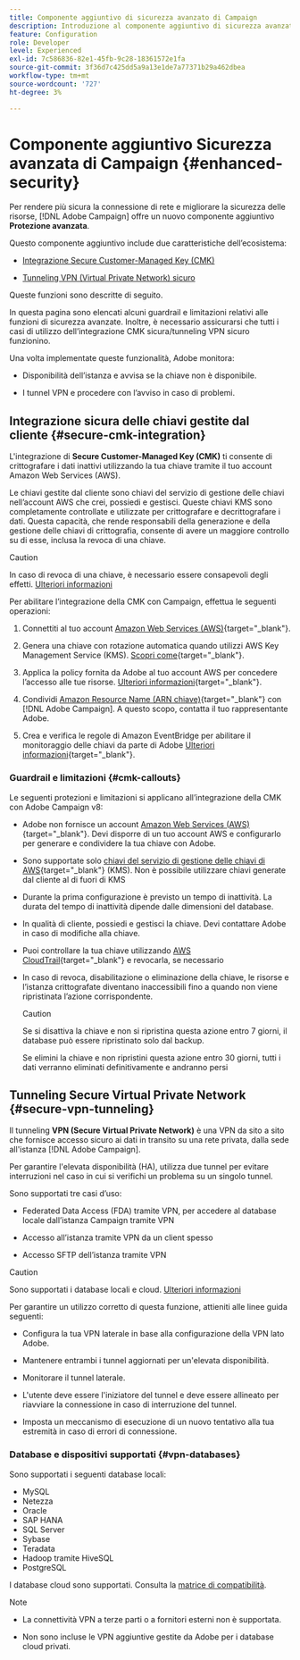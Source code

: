 ```yaml
---
title: Componente aggiuntivo di sicurezza avanzato di Campaign
description: Introduzione al componente aggiuntivo di sicurezza avanzato di Campaign
feature: Configuration
role: Developer
level: Experienced
exl-id: 7c586836-82e1-45fb-9c28-18361572e1fa
source-git-commit: 3f36d7c425dd5a9a13e1de7a77371b29a462dbea
workflow-type: tm+mt
source-wordcount: '727'
ht-degree: 3%

---
```



# Componente aggiuntivo Sicurezza avanzata di Campaign {#enhanced-security}

Per rendere più sicura la connessione di rete e migliorare la sicurezza delle risorse, [!DNL Adobe Campaign] offre un nuovo componente aggiuntivo **Protezione avanzata**.

Questo componente aggiuntivo include due caratteristiche dell’ecosistema:

* [Integrazione Secure Customer-Managed Key (CMK)](#secure-cmk-integration)

* [Tunneling VPN (Virtual Private Network) sicuro](#secure-vpn-tunneling)

Queste funzioni sono descritte di seguito.

In questa pagina sono elencati alcuni guardrail e limitazioni relativi alle funzioni di sicurezza avanzate. Inoltre, è necessario assicurarsi che tutti i casi di utilizzo dell’integrazione CMK sicura/tunneling VPN sicuro funzionino.

Una volta implementate queste funzionalità, Adobe monitora:

* Disponibilità dell’istanza e avvisa se la chiave non è disponibile.

* I tunnel VPN e procedere con l’avviso in caso di problemi.

## Integrazione sicura delle chiavi gestite dal cliente {#secure-cmk-integration}

L&#39;integrazione di **Secure Customer-Managed Key (CMK)** ti consente di crittografare i dati inattivi utilizzando la tua chiave tramite il tuo account Amazon Web Services (AWS).

Le chiavi gestite dal cliente sono chiavi del servizio di gestione delle chiavi nell’account AWS che crei, possiedi e gestisci. Queste chiavi KMS sono completamente controllate e utilizzate per crittografare e decrittografare i dati. Questa capacità, che rende responsabili della generazione e della gestione delle chiavi di crittografia, consente di avere un maggiore controllo su di esse, inclusa la revoca di una chiave.

>[!CAUTION]
>
>In caso di revoca di una chiave, è necessario essere consapevoli degli effetti. [Ulteriori informazioni](#cmk-callouts)

Per abilitare l’integrazione della CMK con Campaign, effettua le seguenti operazioni:

1. Connettiti al tuo account [Amazon Web Services (AWS)](https://aws.amazon.com/){target="_blank"}.

1. Genera una chiave con rotazione automatica quando utilizzi AWS Key Management Service (KMS). [Scopri come](https://docs.aws.amazon.com/kms/latest/developerguide/create-keys.html){target="_blank"}.

1. Applica la policy fornita da Adobe al tuo account AWS per concedere l’accesso alle tue risorse. [Ulteriori informazioni](https://docs.aws.amazon.com/kms/latest/developerguide/key-policy-services.html){target="_blank"}. <!--link TBC-->

1. Condividi [Amazon Resource Name (ARN chiave)](https://docs.aws.amazon.com/kms/latest/developerguide/find-cmk-id-arn.html){target="_blank"} con [!DNL Adobe Campaign]. A questo scopo, contatta il tuo rappresentante Adobe. <!--or Adobe transition manager?-->

1. Crea e verifica le regole di Amazon EventBridge per abilitare il monitoraggio delle chiavi da parte di Adobe&#x200B; [Ulteriori informazioni](https://docs.aws.amazon.com/eventbridge/latest/userguide/eb-rules.html){target="_blank"}.


### Guardrail e limitazioni {#cmk-callouts}

Le seguenti protezioni e limitazioni si applicano all’integrazione della CMK con Adobe Campaign v8:

* Adobe non fornisce un account [Amazon Web Services (AWS)](https://aws.amazon.com/){target="_blank"}. Devi disporre di un tuo account AWS e configurarlo per generare e condividere la tua chiave con Adobe.

* Sono supportate solo [chiavi del servizio di gestione delle chiavi di AWS](https://docs.aws.amazon.com/kms/latest/developerguide/overview.html){target="_blank"} (KMS). Non è possibile utilizzare chiavi generate dal cliente al di fuori di KMS&#x200B;

* Durante la prima configurazione è previsto un tempo di inattività. &#x200B;La durata del tempo di inattività dipende dalle dimensioni del database.

* In qualità di cliente, possiedi e gestisci la chiave. Devi contattare Adobe in caso di modifiche alla chiave. &#x200B;

* Puoi controllare la tua chiave utilizzando [AWS CloudTrail](https://docs.aws.amazon.com/awscloudtrail/latest/userguide/cloudtrail-user-guide.html){target="_blank"} e revocarla, se necessario&#x200B;

* In caso di revoca, disabilitazione o eliminazione della chiave, le risorse e l’istanza crittografate diventano inaccessibili fino a quando non viene ripristinata l’azione corrispondente.

  >[!CAUTION]
  >
  >Se si disattiva la chiave e non si ripristina questa azione entro 7 giorni, il database può essere ripristinato solo dal backup.
  >
  >Se elimini la chiave e non ripristini questa azione entro 30 giorni, tutti i dati verranno eliminati definitivamente e andranno persi&#x200B;

## Tunneling Secure Virtual Private Network {#secure-vpn-tunneling}

Il tunneling **VPN (Secure Virtual Private Network)** è una VPN da sito a sito che fornisce accesso sicuro ai dati in transito su una rete privata, dalla sede all&#39;istanza [!DNL Adobe Campaign].

<!--As it connects two networks together, it is a site-to-site VPN.-->

Per garantire l&#39;elevata disponibilità (HA), utilizza due tunnel per evitare interruzioni nel caso in cui si verifichi un problema su un singolo tunnel.

Sono supportati tre casi d’uso:

* Federated Data Access (FDA) tramite VPN, per accedere al database locale dall’istanza Campaign tramite VPN

* Accesso all’istanza tramite VPN da un client spesso

* Accesso SFTP dell’istanza tramite VPN

>[!CAUTION]
>
>Sono supportati i database locali e cloud. [Ulteriori informazioni](#vpn-databases)

Per garantire un utilizzo corretto di questa funzione, attieniti alle linee guida seguenti:

* Configura la tua VPN laterale in base alla configurazione della VPN lato Adobe.

* Mantenere entrambi i tunnel aggiornati per un&#39;elevata disponibilità.

* Monitorare il tunnel laterale.

* L&#39;utente deve essere l&#39;iniziatore del tunnel e deve essere allineato per riavviare la connessione in caso di interruzione del tunnel.

* Imposta un meccanismo di esecuzione di un nuovo tentativo alla tua estremità in caso di errori di connessione.

### Database e dispositivi supportati {#vpn-databases}

Sono supportati i seguenti database locali:

* MySQL
* Netezza
* Oracle
* SAP HANA
* SQL Server
* Sybase
* Teradata
* Hadoop tramite HiveSQL
* PostgreSQL

I database cloud sono supportati. Consulta la [matrice di compatibilità](../start/compatibility-matrix.md#FederatedDataAccessFDA).

>[!NOTE]
>
>* La connettività VPN a terze parti o a fornitori esterni non è supportata.
>
>* Non sono incluse le VPN aggiuntive gestite da Adobe per i database cloud privati.
